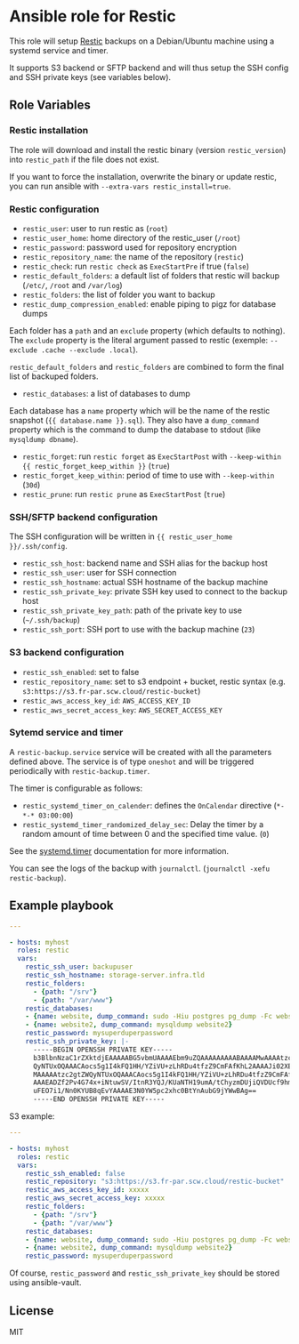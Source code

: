 # Ansible role for Restic

This role will setup [Restic](https://restic.net/) backups on a Debian/Ubuntu machine using a systemd service and timer.

It supports S3 backend or SFTP backend and will thus setup the SSH config and SSH private keys (see variables below).

## Role Variables

### Restic installation

The role will download and install the restic binary (version `restic_version`) into `restic_path` if the file does not exist.

If you want to force the installation, overwrite the binary or update restic, you can run ansible with `--extra-vars restic_install=true`.

### Restic configuration

- `restic_user`: user to run restic as (`root`)
- `restic_user_home`: home directory of the restic_user (`/root`)
- `restic_password`: password used for repository encryption
- `restic_repository_name`: the name of the repository (`restic`)
- `restic_check`: run `restic check` as `ExecStartPre` if true (`false`)
- `restic_default_folders`: a default list of folders that restic will backup (`/etc/`, `/root` and `/var/log`)
- `restic_folders`: the list of folder you want to backup
- `restic_dump_compression_enabled`: enable piping to pigz for database dumps

Each folder has a `path` and an `exclude` property (which defaults to nothing). The `exclude` property is the literal argument passed to restic (exemple: `--exclude .cache --exclude .local`).

`restic_default_folders` and `restic_folders` are combined to form the final list of backuped folders.

- `restic_databases`: a list of databases to dump

Each database has a `name` property which will be the name of the restic snapshot (`{{ database.name }}.sql`). They also have a `dump_command` property which is the command to dump the database to stdout (like `mysqldump dbname`).

- `restic_forget`: run `restic forget` as `ExecStartPost` with `--keep-within {{ restic_forget_keep_within }}` (`true`)
- `restic_forget_keep_within`: period of time to use with `--keep-within` (`30d`)
- `restic_prune`: run `restic prune` as `ExecStartPost` (`true`)

### SSH/SFTP backend configuration

The SSH configuration will be written in `{{ restic_user_home }}/.ssh/config`.

- `restic_ssh_host`: backend name and SSH alias for the backup host
- `restic_ssh_user`: user for SSH connection
- `restic_ssh_hostname`: actual SSH hostname of the backup machine
- `restic_ssh_private_key`: private SSH key used to connect to the backup host
- `restic_ssh_private_key_path`: path of the private key to use (`~/.ssh/backup`)
- `restic_ssh_port`: SSH port to use with the backup machine (`23`)

### S3 backend configuration

- `restic_ssh_enabled`: set to false
- `restic_repository_name`: set to s3 endpoint + bucket, restic syntax (e.g. `s3:https://s3.fr-par.scw.cloud/restic-bucket`)
- `restic_aws_access_key_id`: `AWS_ACCESS_KEY_ID`
- `restic_aws_secret_access_key`: `AWS_SECRET_ACCESS_KEY`

### Sytemd service and timer

A `restic-backup.service` service will be created with all the parameters defined above. The service is of type `oneshot` and will be triggered periodically with `restic-backup.timer`.

The timer is configurable as follows:

- `restic_systemd_timer_on_calender`: defines the `OnCalendar` directive (`*-*-* 03:00:00`)
- `restic_systemd_timer_randomized_delay_sec`: Delay the timer by a random amount of time between 0 and the specified time value. (`0`)

See the [systemd.timer](https://www.freedesktop.org/software/systemd/man/systemd.timer.html) documentation for more information.

You can see the logs of the backup with `journalctl`. (`journalctl -xefu restic-backup`).

## Example playbook

```yaml
---

- hosts: myhost
  roles: restic
  vars:
    restic_ssh_user: backupuser
    restic_ssh_hostname: storage-server.infra.tld
    restic_folders:
      - {path: "/srv"}
      - {path: "/var/www"}
    restic_databases:
    - {name: website, dump_command: sudo -Hiu postgres pg_dump -Fc website}
    - {name: website2, dump_command: mysqldump website2}
    restic_password: mysuperduperpassword
    restic_ssh_private_key: |-
      -----BEGIN OPENSSH PRIVATE KEY-----
      b3BlbnNzaC1rZXktdjEAAAAABG5vbmUAAAAEbm9uZQAAAAAAAAABAAAAMwAAAAtzc2gtZW
      QyNTUxOQAAACAocs5g1I4kFQ1HH/YZiVU+zLhRDu4tfzZ9CmFAfKhL2AAAAJi02XEwtNlx
      MAAAAAtzc2gtZWQyNTUxOQAAACAocs5g1I4kFQ1HH/YZiVU+zLhRDu4tfzZ9CmFAfKhL2A
      AAAEADZf2Pv4G74x+iNtuwSV/ItnR3YQJ/KUaNTH19umA/tChyzmDUjiQVDUcf9hmJVT7M
      uFEO7i1/Nn0KYUB8qEvYAAAAE3N0YW5pc2xhc0BtYnAubG9jYWwBAg==
      -----END OPENSSH PRIVATE KEY-----
```

S3 example:

```yaml
---

- hosts: myhost
  roles: restic
  vars:
    restic_ssh_enabled: false
    restic_repository: "s3:https://s3.fr-par.scw.cloud/restic-bucket"
    restic_aws_access_key_id: xxxxx
    restic_aws_secret_access_key: xxxxx
    restic_folders:
      - {path: "/srv"}
      - {path: "/var/www"}
    restic_databases:
    - {name: website, dump_command: sudo -Hiu postgres pg_dump -Fc website}
    - {name: website2, dump_command: mysqldump website2}
    restic_password: mysuperduperpassword
```

Of course, `restic_password` and `restic_ssh_private_key` should be stored using ansible-vault.

## License

MIT
